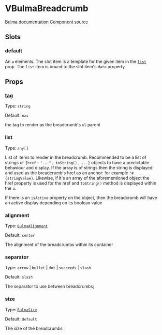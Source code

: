 # VBulmaBreadcrumb

[Bulma documentation](https://bulma.io/documentation/components/breadcrumb/)
[Component source](https://github.com/csc530/vuebulma/blob/main/src/components/BulmaBreadcrumb.vue)

## Slots

### default

An `a` elements.
The slot item is a template for the given item in the [`list`](#list) prop.
The `list` item is bound to the slot item's `data` property.

## Props

### [tag](../types/common_types.md#tag)

Type: `string`

Default: `nav`

the tag to render as the breadcrumb's `ul` parent

### list

Type: `any[]`

List of items to render in the breadcrumb.
Recommended to be a list of strings or `{href: "...", toString(), ...}` objects to have a predictable behaviour and
display.
If the array is of strings then the string is displayed and used as the breadcrumb's href as an anchor: for
example `"#{stringValue}`.
Likewise, if it's an array of the aforementioned object the href property is used for the href and `toString()` method
is displayed within the `a`.

If there is an `isActive` property on the object, then the breadcrumb will have an active display depending on its boolean value

### alignment

Type: [`BulmaAlignment`](../types/common_types.md#bulmaalignment)

Default: `center`

The alignment of the breadcrumbs within its container

### separator

Type: `arrow` | `bullet` | `dot` | `succeeds` | `slash`

Default: `slash`

The separator to use between breadcrumbs;

### size

Type: [`BulmaSize`](../types/common_types.md#bulmasize)

Default: `default`

The size of the breadcrumbs